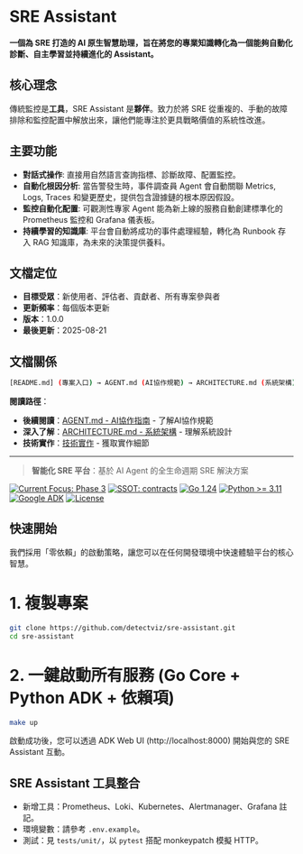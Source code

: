 # SRE Assistant

**一個為 SRE 打造的 AI 原生智慧助理，旨在將您的專業知識轉化為一個能夠自動化診斷、自主學習並持續進化的 Assistant。**

## 核心理念

傳統監控是**工具**，SRE Assistant 是**夥伴**。致力於將 SRE 從重複的、手動的故障排除和監控配置中解放出來，讓他們能專注於更具戰略價值的系統性改進。

## 主要功能

* **對話式操作**: 直接用自然語言查詢指標、診斷故障、配置監控。  
* **自動化根因分析**: 當告警發生時，事件調查員 Agent 會自動關聯 Metrics, Logs, Traces 和變更歷史，提供包含證據鏈的根本原因假設。  
* **監控自動化配置**: 可觀測性專家 Agent 能為新上線的服務自動創建標準化的 Prometheus 監控和 Grafana 儀表板。  
* **持續學習的知識庫**: 平台會自動將成功的事件處理經驗，轉化為 Runbook 存入 RAG 知識庫，為未來的決策提供養料。

## 文檔定位

- **目標受眾**：新使用者、評估者、貢獻者、所有專案參與者
- **更新頻率**：每個版本更新
- **版本**：1.0.0
- **最後更新**：2025-08-21

## 文檔關係

```bash
[README.md] (專案入口) → AGENT.md (AI協作規範) → ARCHITECTURE.md (系統架構) → SPEC.md (技術規格) → TASKS.md (開發任務)
```

**閱讀路徑**：
- **後續閱讀**：[AGENT.md - AI協作指南](AGENT.md#ai協作原則) - 了解AI協作規範
- **深入了解**：[ARCHITECTURE.md - 系統架構](ARCHITECTURE.md#系統架構設計) - 理解系統設計
- **技術實作**：[技術實作](SPEC.md#技術棧現狀) - 獲取實作細節

---

> **智能化 SRE 平台**：基於 AI Agent 的全生命週期 SRE 解決方案

[![Current Focus: Phase 3](https://img.shields.io/badge/focus-Phase%203%20Postmortem-blue)](./ARCHITECTURE.md)
[![SSOT: contracts](https://img.shields.io/badge/SSOT-contracts-0A84FF)](./contracts)
[![Go 1.24](https://img.shields.io/badge/Go-1.24-00ADD8?logo=go)](#)
[![Python >= 3.11](https://img.shields.io/badge/Python-%3E%3D%203.11-3776AB?logo=python)](#)
[![Google ADK](https://img.shields.io/badge/Google%20ADK-v1.11.0%20aligned-4285F4?logo=google)](https://google.github.io/adk-docs/)
[![License](https://img.shields.io/badge/license-MIT-blue)](./LICENSE)

## 快速開始

我們採用「零依賴」的啟動策略，讓您可以在任何開發環境中快速體驗平台的核心智慧。

# 1. 複製專案

```bash
git clone https://github.com/detectviz/sre-assistant.git  
cd sre-assistant
```

# 2. 一鍵啟動所有服務 (Go Core + Python ADK + 依賴項)

```bash
make up
```

啟動成功後，您可以透過 ADK Web UI (http://localhost:8000) 開始與您的 SRE Assistant 互動。


## SRE Assistant 工具整合
- 新增工具：Prometheus、Loki、Kubernetes、Alertmanager、Grafana 註記。
- 環境變數：請參考 `.env.example`。
- 測試：見 `tests/unit/`，以 `pytest` 搭配 monkeypatch 模擬 HTTP。
